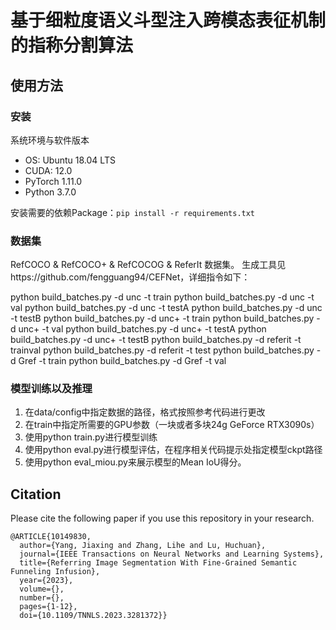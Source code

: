 # 基于细粒度语义斗型注入跨模态表征机制的指称分割算法

## 使用方法

### 安装

系统环境与软件版本

- OS: Ubuntu 18.04 LTS
- CUDA: 12.0
- PyTorch 1.11.0
- Python 3.7.0

安装需要的依赖Package：`pip install -r requirements.txt`

### 数据集

RefCOCO & RefCOCO+ & RefCOCOG & ReferIt 数据集。
生成工具见https://github.com/fengguang94/CEFNet，详细指令如下：

python build_batches.py -d unc -t train
python build_batches.py -d unc -t val
python build_batches.py -d unc -t testA
python build_batches.py -d unc -t testB
python build_batches.py -d unc+ -t train
python build_batches.py -d unc+ -t val
python build_batches.py -d unc+ -t testA
python build_batches.py -d unc+ -t testB
python build_batches.py -d referit -t trainval
python build_batches.py -d referit -t test
python build_batches.py -d Gref -t train
python build_batches.py -d Gref -t val

### 模型训练以及推理

1. 在data/config中指定数据的路径，格式按照参考代码进行更改
2. 在train中指定所需要的GPU参数（一块或者多块24g GeForce RTX3090s）
3. 使用python train.py进行模型训练
4. 使用python eval.py进行模型评估，在程序相关代码提示处指定模型ckpt路径
5. 使用python eval_miou.py来展示模型的Mean IoU得分。


## Citation
Please cite the following paper if you use this repository in your research.
```
@ARTICLE{10149830,
  author={Yang, Jiaxing and Zhang, Lihe and Lu, Huchuan},
  journal={IEEE Transactions on Neural Networks and Learning Systems}, 
  title={Referring Image Segmentation With Fine-Grained Semantic Funneling Infusion}, 
  year={2023},
  volume={},
  number={},
  pages={1-12},
  doi={10.1109/TNNLS.2023.3281372}}
 ```


